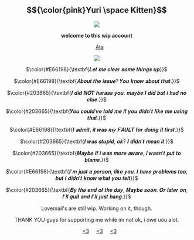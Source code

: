 <div align="center">

## $${\color{pink}Yuri \space Kitten}$$

<img src="https://github.com/user-attachments/assets/4f422203-eb03-4b28-a0bb-bfc067da1387" />
</p>

</p>

**welcome to this wip account**

&nbsp;&nbsp;&nbsp; [Ata](https://forevermortal.atabook.org/)

<img src="https://github.com/user-attachments/assets/f25fadf8-9244-487c-8e45-8646cc9961c0" />
</p>

 $\color{#E66198}{\textbf{𝑳𝒆𝒕 𝒎𝒆 𝒄𝒍𝒆𝒂𝒓 𝒔𝒐𝒎𝒆 𝒕𝒉𝒊𝒏𝒈𝒔 𝒖𝒑}}$
 
 $\color{#E66198}{\textbf{𝑨𝒃𝒐𝒖𝒕 𝒕𝒉𝒆 𝒊𝒔𝒔𝒖𝒆? 𝒀𝒐𝒖 𝒌𝒏𝒐𝒘 𝒂𝒃𝒐𝒖𝒕 𝒕𝒉𝒂𝒕.}}$
 
 $\color{#203665}{\textbf{𝑰 𝒅𝒊𝒅 𝑵𝑶𝑻 𝒉𝒂𝒓𝒂𝒔𝒔 𝒚𝒐𝒖. 𝒎𝒂𝒚𝒃𝒆 𝑰 𝒅𝒊𝒅 𝒃𝒖𝒕 𝒊 𝒉𝒂𝒅 𝒏𝒐 𝒄𝒍𝒖𝒆.}}$

 $\color{#203665}{\textbf{𝒀𝒐𝒖 𝒄𝒐𝒖𝒍𝒅'𝒗𝒆 𝒕𝒐𝒍𝒅 𝒎𝒆 𝒊𝒇 𝒚𝒐𝒖 𝒅𝒊𝒅𝒏'𝒕 𝒍𝒊𝒌𝒆 𝒎𝒆 𝒖𝒔𝒊𝒏𝒈 𝒕𝒉𝒂𝒕.}}$

 $\color{#E66198}{\textbf{𝑰 𝒂𝒅𝒎𝒊𝒕, 𝒊𝒕 𝒘𝒂𝒔 𝒎𝒚 𝑭𝑨𝑼𝑳𝑻 𝒇𝒐𝒓 𝒅𝒐𝒊𝒏𝒈 𝒊𝒕 𝒇𝒊𝒓𝒔𝒕.}}$

 $\color{#203665}{\textbf{𝑰 𝒘𝒂𝒔 𝒔𝒕𝒖𝒑𝒊𝒅, 𝒐𝒌? 𝑰 𝒅𝒊𝒅𝒏'𝒕 𝒎𝒆𝒂𝒏 𝒊𝒕.}}$

 $\color{#203665}{\textbf{𝑴𝒂𝒚𝒃𝒆 𝒊𝒇 𝒊 𝒘𝒂𝒔 𝒎𝒐𝒓𝒆 𝒂𝒘𝒂𝒓𝒆, 𝒊 𝒘𝒂𝒔𝒏'𝒕 𝒑𝒖𝒕 𝒕𝒐 𝒃𝒍𝒂𝒎𝒆.}}$ 
 
 $\color{#E66198}{\textbf{𝑰'𝒎 𝒋𝒖𝒔𝒕 𝒂 𝒑𝒆𝒓𝒔𝒐𝒏, 𝒍𝒊𝒌𝒆 𝒚𝒐𝒖. 𝑰 𝒉𝒂𝒗𝒆 𝒑𝒓𝒐𝒃𝒍𝒆𝒎𝒔 𝒕𝒐𝒐, 𝒃𝒖𝒕 𝑰 𝒅𝒊𝒅𝒏'𝒕 𝒌𝒏𝒐𝒘 𝒘𝒉𝒂𝒕 𝒚𝒐𝒖 𝒇𝒆𝒍𝒕}}$
 
 $\color{#203665}{\textbf{𝑩𝒚 𝒕𝒉𝒆 𝒆𝒏𝒅 𝒐𝒇 𝒕𝒉𝒆 𝒅𝒂𝒚, 𝑴𝒂𝒚𝒃𝒆 𝒔𝒐𝒐𝒏. 𝑶𝒓 𝒍𝒂𝒕𝒆𝒓 𝒐𝒏, 𝑰'𝒍𝒍 𝒒𝒖𝒊𝒕 𝒂𝒏𝒅 𝑰'𝒍𝒍 𝒋𝒖𝒔𝒕 𝒉𝒂𝒏𝒈.}}$

  </p>
 Lovemail's are still wip. Working on it, though.
 </p>
THANK YOU guys for supporting me while im not ok, i owe uou alot.

&nbsp;&nbsp;&nbsp; [<3](https://github.com/yyoshidaa)
&nbsp;&nbsp;&nbsp; [<3](https://github.com/yurivampire)
&nbsp;&nbsp;&nbsp; [<3](https://github.com/Casyuce)

